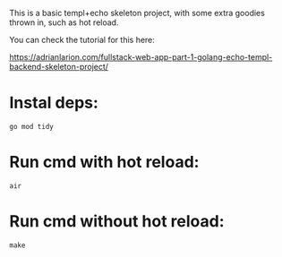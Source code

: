 This is a basic templ+echo skeleton project, with some extra goodies thrown in, such as hot reload. 



You can check the tutorial for this here:



https://adrianlarion.com/fullstack-web-app-part-1-golang-echo-templ-backend-skeleton-project/

# Instal deps:
`go mod tidy`




# Run cmd with hot reload:
`air`




# Run cmd without hot reload:
`make`

